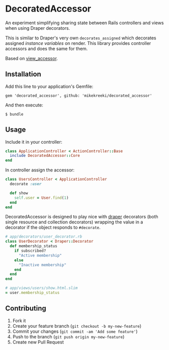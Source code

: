 # DecoratedAccessor

An experiment simplifying sharing state between Rails controllers and views when using Draper decorators.

This is similar to Draper's very own `decorates_assigned` which decorates assigned *instance variables* on render. This library provides controller accessors and does the same for them.

Based on [view_accessor](https://github.com/invisiblefunnel/view_accessor).

## Installation

Add this line to your application's Gemfile:

    gem 'decorated_accessor', github: 'mikekreeki/decorated_accessor'

And then execute:

    $ bundle

## Usage

Include it in your controller:

```ruby
class ApplicationController < ActionController::Base
  include DecoratedAccessor::Core
end
```

In controller assign the accessor:

```ruby
class UsersController < ApplicationController
  decorate :user

  def show
    self.user = User.find(1)
  end
end
```

DecoratedAccessor is designed to play nice with [draper](https://github.com/drapergem/draper) decorators (both single resource and collection decorators) wrapping the value in a decorator if the object responds to `#decorate`.

```ruby
# app/decorators/user_decorator.rb
class UserDecorator < Draper::Decorator
  def membership_status
    if subscribed?
      "Active membership"
    else
      "Inactive membership"
    end
  end
end

# app/views/users/show.html.slim
= user.membership_status
```

## Contributing

1. Fork it
2. Create your feature branch (`git checkout -b my-new-feature`)
3. Commit your changes (`git commit -am 'Add some feature'`)
4. Push to the branch (`git push origin my-new-feature`)
5. Create new Pull Request
